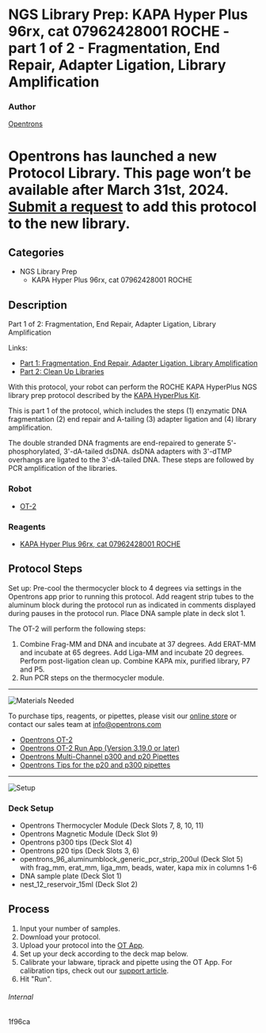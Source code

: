# NGS Library Prep: KAPA Hyper Plus 96rx, cat 07962428001 ROCHE - part 1 of 2 - Fragmentation, End Repair, Adapter Ligation, Library Amplification

### Author
[Opentrons](https://opentrons.com/)


# Opentrons has launched a new Protocol Library. This page won’t be available after March 31st, 2024. [Submit a request](https://docs.google.com/forms/d/e/1FAIpQLSdYYp9QCKow4nn0KlCVsMS3HX0eJ0N9O7-erajKvcpT0lWbSg/viewform) to add this protocol to the new library.

## Categories
* NGS Library Prep
     * KAPA Hyper Plus 96rx, cat 07962428001 ROCHE

## Description
Part 1 of 2: Fragmentation, End Repair, Adapter Ligation, Library Amplification

Links:
* [Part 1: Fragmentation, End Repair, Adapter Ligation, Library Amplification](http://protocols.opentrons.com/protocol/1f96ca)
* [Part 2: Clean Up Libraries](http://protocols.opentrons.com/protocol/1f96ca-part-2)

With this protocol, your robot can perform the ROCHE KAPA HyperPlus NGS library prep protocol described by the [KAPA HyperPlus Kit](https://www.n-genetics.com/products/1104/1023/17277.pdf).

This is part 1 of the protocol, which includes the steps (1) enzymatic DNA fragmentation (2) end repair and A-tailing (3) adapter ligation and (4) library amplification.

The double stranded DNA fragments are end-repaired to generate 5'-phosphorylated, 3'-dA-tailed dsDNA. dsDNA adapters with 3'-dTMP overhangs are ligated to the 3'-dA-tailed DNA. These steps are followed by PCR amplification of the libraries.

### Robot
* [OT-2](https://opentrons.com/ot-2)

### Reagents
* [KAPA Hyper Plus 96rx, cat 07962428001 ROCHE](https://www.n-genetics.com/products/1104/1023/17277.pdf)

## Protocol Steps

Set up: Pre-cool the thermocycler block to 4 degrees via settings in the Opentrons app prior to running this protocol. Add reagent strip tubes to the aluminum block during the protocol run as indicated in comments displayed during pauses in the protocol run. Place DNA sample plate in deck slot 1.

The OT-2 will perform the following steps:
1. Combine Frag-MM and DNA and incubate at 37 degrees. Add ERAT-MM and incubate at 65 degrees. Add Liga-MM and incubate 20 degrees. Perform post-ligation clean up. Combine KAPA mix, purified library, P7 and P5.
2. Run PCR steps on the thermocycler module.

---
![Materials Needed](https://s3.amazonaws.com/opentrons-protocol-library-website/custom-README-images/001-General+Headings/materials.png)

To purchase tips, reagents, or pipettes, please visit our [online store](https://shop.opentrons.com/) or contact our sales team at [info@opentrons.com](mailto:info@opentrons.com)

* [Opentrons OT-2](https://shop.opentrons.com/collections/ot-2-robot/products/ot-2)
* [Opentrons OT-2 Run App (Version 3.19.0 or later)](https://opentrons.com/ot-app/)
* [Opentrons Multi-Channel p300 and p20 Pipettes](https://shop.opentrons.com/collections/ot-2-pipettes/products/single-channel-electronic-pipette)
* [Opentrons Tips for the p20 and p300 pipettes](https://shop.opentrons.com/collections/opentrons-tips)

---
![Setup](https://s3.amazonaws.com/opentrons-protocol-library-website/custom-README-images/001-General+Headings/Setup.png)

### Deck Setup
* Opentrons Thermocycler Module (Deck Slots 7, 8, 10, 11)
* Opentrons Magnetic Module (Deck Slot 9)
* Opentrons p300 tips (Deck Slot 4)
* Opentrons p20 tips (Deck Slots 3, 6)
* opentrons_96_aluminumblock_generic_pcr_strip_200ul (Deck Slot 5) with
frag_mm, erat_mm, liga_mm, beads, water, kapa mix in columns 1-6
* DNA sample plate (Deck Slot 1)
* nest_12_reservoir_15ml (Deck Slot 2)

## Process
1. Input your number of samples.
2. Download your protocol.
3. Upload your protocol into the [OT App](https://opentrons.com/ot-app).
4. Set up your deck according to the deck map below.
5. Calibrate your labware, tiprack and pipette using the OT App. For calibration tips, check out our [support article](https://support.opentrons.com/ot-2/getting-started-software-setup/deck-calibration).
6. Hit "Run".

###### Internal
1f96ca
